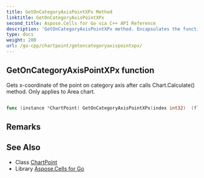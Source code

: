 ```yaml
---
title: GetOnCategoryAxisPointXPx Method 
linktitle: GetOnCategoryAxisPointXPx
second_title: Aspose.Cells for Go via C++ API Reference
description: 'GetOnCategoryAxisPointXPx method. Encapsulates the function that represents getoncategoryaxispointxpx in Go.'
type: docs
weight: 200
url: /go-cpp/chartpoint/getoncategoryaxispointxpx/
---
```


## GetOnCategoryAxisPointXPx function

Gets x-coordinate of the point on category axis after calls Chart.Calculate() method. Only applies to Area chart.

```go

func (instance *ChartPoint) GetOnCategoryAxisPointXPx(index int32)  (float32,  error) 

```

## Remarks


## See Also

* Class [ChartPoint](../)
* Library [Aspose.Cells for Go](../../)
